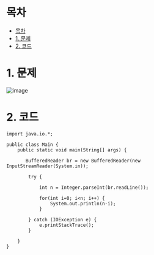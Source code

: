 # 목차
- [목차](#목차)
- [1. 문제](#1-문제)
- [2. 코드](#2-코드)

# 1. 문제
![image](https://user-images.githubusercontent.com/83202193/132948956-655b65bd-aed3-4149-9eb6-fe362efb7879.png)

# 2. 코드
```
import java.io.*;

public class Main {
    public static void main(String[] args) {

       BufferedReader br = new BufferedReader(new InputStreamReader(System.in));

        try {

            int n = Integer.parseInt(br.readLine());

            for(int i=0; i<n; i++) {
                System.out.println(n-i);
            }

        } catch (IOException e) {
            e.printStackTrace();
        }

    }
}
```
